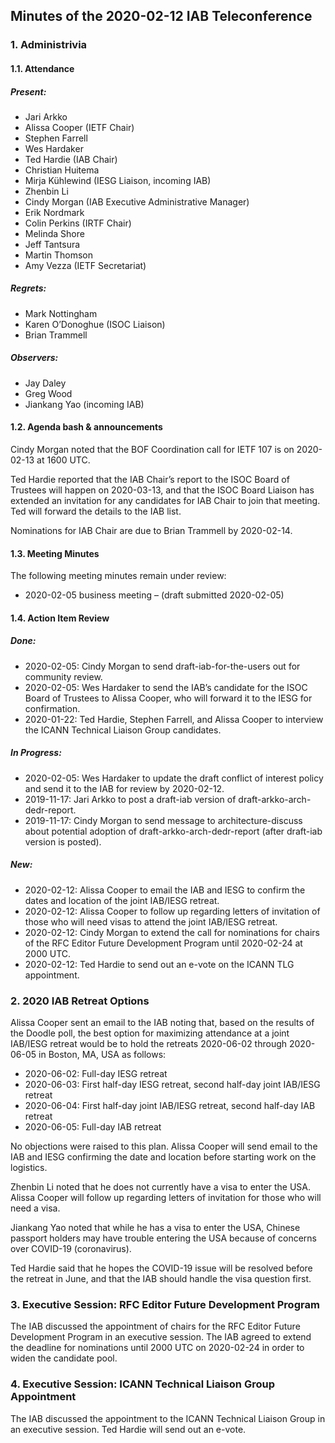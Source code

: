 
Minutes of the 2020-02-12 IAB Teleconference
--------------------------------------------


### 1. Administrivia


#### 1.1. Attendance


##### Present:


* Jari Arkko
* Alissa Cooper (IETF Chair)
* Stephen Farrell
* Wes Hardaker
* Ted Hardie (IAB Chair)
* Christian Huitema
* Mirja Kühlewind (IESG Liaison, incoming IAB)
* Zhenbin Li
* Cindy Morgan (IAB Executive Administrative Manager)
* Erik Nordmark
* Colin Perkins (IRTF Chair)
* Melinda Shore
* Jeff Tantsura
* Martin Thomson
* Amy Vezza (IETF Secretariat)


##### Regrets:


* Mark Nottingham
* Karen O’Donoghue (ISOC Liaison)
* Brian Trammell


##### Observers:


* Jay Daley
* Greg Wood
* Jiankang Yao (incoming IAB)


#### 1.2. Agenda bash & announcements


Cindy Morgan noted that the BOF Coordination call for IETF 107 is on 2020-02-13 at 1600 UTC.


Ted Hardie reported that the IAB Chair’s report to the ISOC Board of Trustees will happen on 2020-03-13, and that the ISOC Board Liaison has extended an invitation for any candidates for IAB Chair to join that meeting. Ted will forward the details to the IAB list.


Nominations for IAB Chair are due to Brian Trammell by 2020-02-14.


#### 1.3. Meeting Minutes


The following meeting minutes remain under review:


* 2020-02-05 business meeting – (draft submitted 2020-02-05)


#### 1.4. Action Item Review


##### Done:


* 2020-02-05: Cindy Morgan to send draft-iab-for-the-users out for community review.
* 2020-02-05: Wes Hardaker to send the IAB’s candidate for the ISOC Board of Trustees to Alissa Cooper, who will forward it to the IESG for confirmation.
* 2020-01-22: Ted Hardie, Stephen Farrell, and Alissa Cooper to interview the ICANN Technical Liaison Group candidates.


##### In Progress:


* 2020-02-05: Wes Hardaker to update the draft conflict of interest policy and send it to the IAB for review by 2020-02-12.
* 2019-11-17: Jari Arkko to post a draft-iab version of draft-arkko-arch-dedr-report.
* 2019-11-17: Cindy Morgan to send message to architecture-discuss about potential adoption of draft-arkko-arch-dedr-report (after draft-iab version is posted).


##### New:


* 2020-02-12: Alissa Cooper to email the IAB and IESG to confirm the dates and location of the joint IAB/IESG retreat.
* 2020-02-12: Alissa Cooper to follow up regarding letters of invitation of those who will need visas to attend the joint IAB/IESG retreat.
* 2020-02-12: Cindy Morgan to extend the call for nominations for chairs of the RFC Editor Future Development Program until 2020-02-24 at 2000 UTC.
* 2020-02-12: Ted Hardie to send out an e-vote on the ICANN TLG appointment.


### 2. 2020 IAB Retreat Options


Alissa Cooper sent an email to the IAB noting that, based on the results of the Doodle poll, the best option for maximizing attendance at a joint IAB/IESG retreat would be to hold the retreats 2020-06-02 through 2020-06-05 in Boston, MA, USA as follows:


* 2020-06-02: Full-day IESG retreat
* 2020-06-03: First half-day IESG retreat, second half-day joint IAB/IESG retreat
* 2020-06-04: First half-day joint IAB/IESG retreat, second half-day IAB retreat
* 2020-06-05: Full-day IAB retreat


No objections were raised to this plan. Alissa Cooper will send email to the IAB and IESG confirming the date and location before starting work on the logistics.


Zhenbin Li noted that he does not currently have a visa to enter the USA. Alissa Cooper will follow up regarding letters of invitation for those who will need a visa.


Jiankang Yao noted that while he has a visa to enter the USA, Chinese passport holders may have trouble entering the USA because of concerns over COVID-19 (coronavirus).


Ted Hardie said that he hopes the COVID-19 issue will be resolved before the retreat in June, and that the IAB should handle the visa question first.


### 3. Executive Session: RFC Editor Future Development Program


The IAB discussed the appointment of chairs for the RFC Editor Future Development Program in an executive session. The IAB agreed to extend the deadline for nominations until 2000 UTC on 2020-02-24 in order to widen the candidate pool.


### 4. Executive Session: ICANN Technical Liaison Group Appointment


The IAB discussed the appointment to the ICANN Technical Liaison Group in an executive session. Ted Hardie will send out an e-vote.


